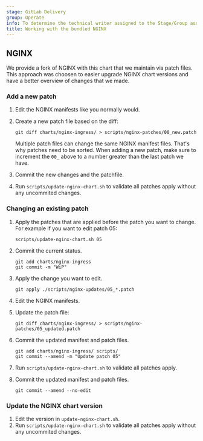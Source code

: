 ```yaml
---
stage: GitLab Delivery
group: Operate
info: To determine the technical writer assigned to the Stage/Group associated with this page, see https://handbook.gitlab.com/handbook/product/ux/technical-writing/#assignments
title: Working with the bundled NGINX
---
```


## NGINX

We provide a fork of NGINX with this chart that we maintain via patch files.
This approach was choosen to easier upgrade NGINX chart versions and have
a better overview of changes that we made.

### Add a new patch

1. Edit the NGINX manifests like you normally would.
1. Create a new patch file based on the diff:

   ```script
   git diff charts/nginx-ingress/ > scripts/nginx-patches/00_new.patch
   ```

   Multiple patch files can change the same NGINX manifest files. That's why patches need to be sorted. When adding a new patch, make sure to increment the `00_` above to a number greater than the last patch we have.

1. Commit the new changes and the patchfile.
1. Run `scripts/update-nginx-chart.sh` to validate all patches apply
   without any uncommited changes.

### Changing an existing patch

1. Apply the patches that are applied before the patch you want to change.
   For example if you want to edit patch 05:

   ```scripts
   scripts/update-nginx-chart.sh 05
   ```

1. Commit the current status.

   ```script
   git add charts/nginx-ingress
   git commit -m "WiP"
   ```

1. Apply the change you want to edit.

   ```script
   git apply ./scripts/nginx-updates/05_*.patch
   ```

1. Edit the NGINX manifests.
1. Update the patch file:

   ```script
   git diff charts/nginx-ingress/ > scripts/nginx-patches/05_updated.patch
   ```

1. Commit the updated manifest and patch files.

   ```script
   git add charts/nginx-ingress/ scripts/
   git commit --amend -m "Update patch 05"
   ```

1. Run `scripts/update-nginx-chart.sh` to validate all patches apply.
1. Commit the updated manifest and patch files.

   ```script
   git commit --amend --no-edit
   ```

### Update the NGINX chart version

1. Edit the version in `update-nginx-chart.sh`.
1. Run `scripts/update-nginx-chart.sh` to validate all patches apply
   without any uncommited changes.
